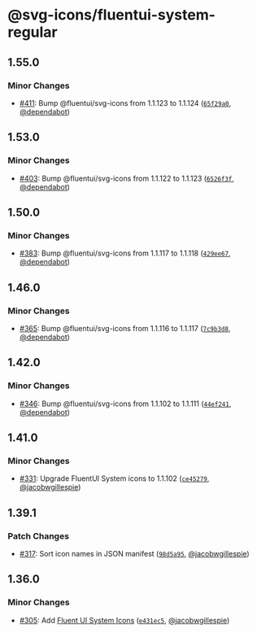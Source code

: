 # @svg-icons/fluentui-system-regular

## 1.55.0

### Minor Changes

- [#411](https://github.com/svg-icons/svg-icons/pull/411): Bump @fluentui/svg-icons from 1.1.123 to 1.1.124 ([`65f29a0`](https://github.com/svg-icons/svg-icons/commit/65f29a004356267e81d47eba20e9c3b1029bd8e2), [@dependabot](https://github.com/apps/dependabot))

## 1.53.0

### Minor Changes

- [#403](https://github.com/svg-icons/svg-icons/pull/403): Bump @fluentui/svg-icons from 1.1.122 to 1.1.123 ([`6526f3f`](https://github.com/svg-icons/svg-icons/commit/6526f3f42e88f0d52e31ce9ee957ac3671ddddcc), [@dependabot](https://github.com/apps/dependabot))

## 1.50.0

### Minor Changes

- [#383](https://github.com/svg-icons/svg-icons/pull/383): Bump @fluentui/svg-icons from 1.1.117 to 1.1.118 ([`429ee67`](https://github.com/svg-icons/svg-icons/commit/429ee6758bbd65aec40179d175e2133813b2545f), [@dependabot](https://github.com/apps/dependabot))

## 1.46.0

### Minor Changes

- [#365](https://github.com/svg-icons/svg-icons/pull/365): Bump @fluentui/svg-icons from 1.1.116 to 1.1.117 ([`7c9b3d8`](https://github.com/svg-icons/svg-icons/commit/7c9b3d888fcf74eaea97282c03fa1eb020a76db6), [@dependabot](https://github.com/apps/dependabot))

## 1.42.0

### Minor Changes

- [#346](https://github.com/svg-icons/svg-icons/pull/346): Bump @fluentui/svg-icons from 1.1.102 to 1.1.111 ([`44ef241`](https://github.com/svg-icons/svg-icons/commit/44ef241bf93a0252de40b4b0d9f098be06a1f2ac), [@dependabot](https://github.com/apps/dependabot))

## 1.41.0

### Minor Changes

- [#331](https://github.com/svg-icons/svg-icons/pull/331): Upgrade FluentUI System icons to 1.1.102 ([`ce45279`](https://github.com/svg-icons/svg-icons/commit/ce45279d067837030b58f0179157bb504639942f), [@jacobwgillespie](https://github.com/jacobwgillespie))

## 1.39.1

### Patch Changes

- [#317](https://github.com/svg-icons/svg-icons/pull/317): Sort icon names in JSON manifest ([`98d5a95`](https://github.com/svg-icons/svg-icons/commit/98d5a952a2249024e378e0c7707428406d14bcd8), [@jacobwgillespie](https://github.com/jacobwgillespie))

## 1.36.0

### Minor Changes

- [#305](https://github.com/svg-icons/svg-icons/pull/305): Add [Fluent UI System Icons](https://github.com/microsoft/fluentui-system-icons) ([`e431ec5`](https://github.com/svg-icons/svg-icons/commit/e431ec516a3d30f1690a3a6c7b57959865ab4aac), [@jacobwgillespie](https://github.com/jacobwgillespie))
